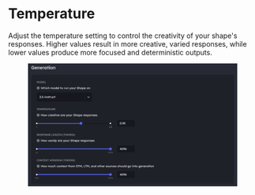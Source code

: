 # Temperature

Adjust the temperature setting to control the creativity of your shape's responses. Higher values result in more creative, varied responses, while lower values produce more focused and deterministic outputs.

<figure><img src="../../../.gitbook/assets/Screenshot 2023-11-30 103301.png" alt=""><figcaption></figcaption></figure>
